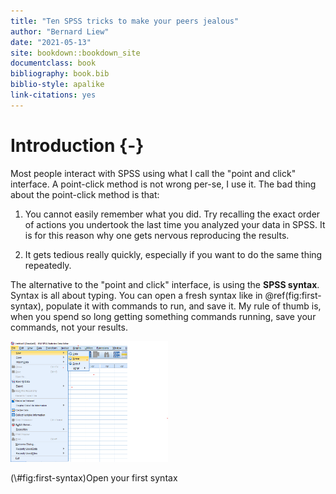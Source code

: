 ```yaml
--- 
title: "Ten SPSS tricks to make your peers jealous"
author: "Bernard Liew"
date: "2021-05-13"
site: bookdown::bookdown_site
documentclass: book
bibliography: book.bib
biblio-style: apalike
link-citations: yes
---
```

# Introduction {-}

Most people interact with SPSS using what I call the "point and click" interface. A point-click method is not wrong per-se, I use it. The bad thing about the point-click method is that:

1) You cannot easily remember what you did. Try recalling the exact order of actions you undertook the last time you analyzed your data in SPSS. It is for this reason why one gets nervous reproducing the results.

2) It gets tedious really quickly, especially if you want to do the same thing repeatedly.

The alternative to the "point and click" interface, is using the **SPSS syntax**. Syntax is all about typing. You can open a fresh syntax like in \@ref(fig:first-syntax), populate it with commands to run, and save it. My rule of thumb is, when you spend so long getting something commands running, save your commands, not your results.


<div class="figure">
<img src="images/open_syntax.png" alt="Open your first syntax" width="50%" />
<p class="caption">(\#fig:first-syntax)Open your first syntax</p>
</div>
